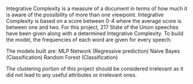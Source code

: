 Integrative Complexity is a measure of a document in terms of how much it is aware of the possibility of more than one viewpoint.
Integrative Complexity is based on a score between 0-4 where the average score is between one and two. 
For this project, 217 State of the Union speeches have been given along with a determined Integrative Complexity.
To build the model, the frequencies of each word are given for every speech.

The models built are:
MLP Network (Regressive prediction)
Naive Bayes (Classification)
Random Forest (Classification)

The clustering portion of this project should be considered irrelevant as it did not lead to any 
useful attributes or irrelevant ones. 
